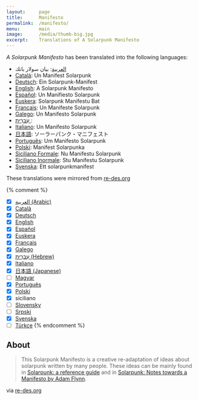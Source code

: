 ```yaml
---
layout:     page
title:      Manifesto
permalink:  /manifesto/
menu:       main
image:      /media/thumb-big.jpg
excerpt:    Translations of A Solarpunk Manifesto
---
```


*A Solarpunk Manifesto* has been translated into the following languages:

- [العربية](/solarpunk/manifesto/arabic.html): بيان سولار بانك
- [Català](/solarpunk/manifesto/catala.html): Un Manifest Solarpunk
- [Deutsch](/solarpunk/manifesto/deutsch.html): Ein Solarpunk-Manifest
- [English](/solarpunk/manifesto/english.html): A Solarpunk Manifesto
- [Español](/solarpunk/manifesto/espanol.html): Un Manifiesto Solarpunk
- [Euskera](/solarpunk/manifesto/euskera.html): Solarpunk Manifestu Bat
- [Français](/solarpunk/manifesto/francais.html): Un Manifeste Solarpunk
- [Galego](/solarpunk/manifesto/galego.html): Un Manifesto Solarpunk
- [עִברִית ](/solarpunk/manifesto/hebrew.html): 
- [Italiano](/solarpunk/manifesto/italiano.html): Un Manifesto Solarpunk
- [日本語](/solarpunk/manifesto/japanese.html): ソーラーパンク・マニフェスト
- [Português](/solarpunk/manifesto/portugues.html): Um Manifesto Solarpunk
- [Polski](/solarpunk/manifesto/polski.html): Manifest Solarpunka
- [Siciliano Formale](/solarpunk/manifesto/siciliano-formale.html): Nu Manifestu Solarpunk
- [Siciliano Inormale](/solarpunk/manifesto/siciliano-informale.html): Stu Manifestu Solarpunk
- [Svenska](/solarpunk/manifesto/svenska.html): Ett solarpunkmanifest

These translations were mirrored from [re-des.org](http://www.re-des.org/un-manifiesto-solarpunk-todos-los-idiomas/)

{% comment %}
- [x] [العربية (Arabic)](/solarpunk/manifesto/.html)
- [x] [Català](/solarpunk/manifesto/.html)
- [x] [Deutsch](/solarpunk/manifesto/.html)
- [x] [English](/solarpunk/manifesto/.html)
- [x] [Español](/solarpunk/manifesto/.html)
- [x] [Euskera](/solarpunk/manifesto/.html)
- [x] [Français](/solarpunk/manifesto/.html)
- [x] [Galego](/solarpunk/manifesto/.html)
- [x] [עִברִית (Hebrew)](/solarpunk/manifesto/.html)
- [x] [Italiano](/solarpunk/manifesto/.html)
- [x] [日本語 (Japanese)](/solarpunk/manifesto/.html)
- [ ] [Magyar](/solarpunk/manifesto/.html)
- [x] [Português](/solarpunk/manifesto/.html)
- [x] [Polski](/solarpunk/manifesto/.html)
- [x] siciliano
- [ ] [Slovensky](/solarpunk/manifesto/.html)
- [ ] [Srpski](/solarpunk/manifesto/.html)
- [x] [Svenska](/solarpunk/manifesto/.html)
- [ ] [Türkçe](/solarpunk/manifesto/.html)
{% endcomment %}

## About

> This Solarpunk Manifesto is a creative re-adaptation of ideas about solarpunk written by many people. These ideas can be mainly found in [Solarpunk: a reference guide](https://medium.com/solarpunks/solarpunk-a-reference-guide-8bcf18871965) and in [Solarpunk: Notes towards a Manifesto by Adam Flynn](https://hieroglyph.asu.edu/2014/09/solarpunk-notes-toward-a-manifesto/).

via [re-des.org](http://www.re-des.org/a-solarpunk-manifesto/)
